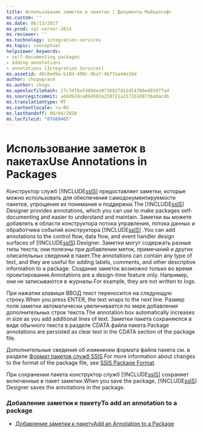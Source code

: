 ```yaml
---
title: Использование заметок в пакетах | Документы Майкрософт
ms.custom: ''
ms.date: 06/13/2017
ms.prod: sql-server-2014
ms.reviewer: ''
ms.technology: integration-services
ms.topic: conceptual
helpviewer_keywords:
- self-documenting packages
- adding annotations
- annotations [Integration Services]
ms.assetid: 48c8ed9a-b10d-490c-9ba7-4b77aa44e3dd
author: chugugrace
ms.author: chugu
ms.openlocfilehash: 27c7df6afd894ea9730027da1d54786ed8397fad
ms.sourcegitcommit: ad4d92dce894592a259721a1571b1d8736abacdb
ms.translationtype: MT
ms.contentlocale: ru-RU
ms.lasthandoff: 08/04/2020
ms.locfileid: "87669465"
---
```

# <a name="use-annotations-in-packages"></a><span data-ttu-id="e1188-102">Использование заметок в пакетах</span><span class="sxs-lookup"><span data-stu-id="e1188-102">Use Annotations in Packages</span></span>
  <span data-ttu-id="e1188-103">Конструктор служб [!INCLUDE[ssIS](../includes/ssis-md.md)] предоставляет заметки, которые можно использовать для обеспечения самодокументируемости пакетов, упрощения их понимания и поддержки.</span><span class="sxs-lookup"><span data-stu-id="e1188-103">The [!INCLUDE[ssIS](../includes/ssis-md.md)] Designer provides annotations, which you can use to make packages self-documenting and easier to understand and maintain.</span></span> <span data-ttu-id="e1188-104">Заметки вы можете добавлять в области конструктора потока управления, потока данных и обработчика событий конструктора [!INCLUDE[ssIS](../includes/ssis-md.md)] .</span><span class="sxs-lookup"><span data-stu-id="e1188-104">You can add annotations to the control flow, data flow, and event handler design surfaces of [!INCLUDE[ssIS](../includes/ssis-md.md)] Designer.</span></span> <span data-ttu-id="e1188-105">Заметки могут содержать разные типы текста; они полезны при добавлении меток, примечаний и других описательных сведений в пакет.</span><span class="sxs-lookup"><span data-stu-id="e1188-105">The annotations can contain any type of text, and they are useful for adding labels, comments, and other descriptive information to a package.</span></span> <span data-ttu-id="e1188-106">Создание заметок возможно только во время проектирования.</span><span class="sxs-lookup"><span data-stu-id="e1188-106">Annotations are a design-time feature only.</span></span> <span data-ttu-id="e1188-107">Например, они не записываются в журналы.</span><span class="sxs-lookup"><span data-stu-id="e1188-107">For example, they are not written to logs.</span></span>  
  
 <span data-ttu-id="e1188-108">При нажатии клавиши ВВОД текст переносится на следующую строку.</span><span class="sxs-lookup"><span data-stu-id="e1188-108">When you press ENTER, the text wraps to the next line.</span></span> <span data-ttu-id="e1188-109">Размер поля заметки автоматически увеличивается по мере добавления дополнительных строк текста.</span><span class="sxs-lookup"><span data-stu-id="e1188-109">The annotation box automatically increases in size as you add additional lines of text.</span></span> <span data-ttu-id="e1188-110">Заметки пакета сохраняются в виде обычного текста в разделе CDATA файла пакета.</span><span class="sxs-lookup"><span data-stu-id="e1188-110">Package annotations are persisted as clear text in the CDATA section of the package file.</span></span>  
  
 <span data-ttu-id="e1188-111">Дополнительные сведения об изменении формата файла пакета см. в разделе [Формат пакетов служб SSIS](../../2014/integration-services/ssis-package-format.md).</span><span class="sxs-lookup"><span data-stu-id="e1188-111">For more information about changes to the format of the package file, see [SSIS Package Format](../../2014/integration-services/ssis-package-format.md).</span></span>  
  
 <span data-ttu-id="e1188-112">При сохранении пакета конструктор служб [!INCLUDE[ssIS](../includes/ssis-md.md)] сохраняет включенные в пакет заметки.</span><span class="sxs-lookup"><span data-stu-id="e1188-112">When you save the package, [!INCLUDE[ssIS](../includes/ssis-md.md)] Designer saves the annotations in the package.</span></span>  
  
### <a name="to-add-an-annotation-to-a-package"></a><span data-ttu-id="e1188-113">Добавление заметки к пакету</span><span class="sxs-lookup"><span data-stu-id="e1188-113">To add an annotation to a package</span></span>  
  
-   [<span data-ttu-id="e1188-114">Добавление заметки к пакету</span><span class="sxs-lookup"><span data-stu-id="e1188-114">Add an Annotation to a Package</span></span>](../../2014/integration-services/add-an-annotation-to-a-package.md)  
  
  
